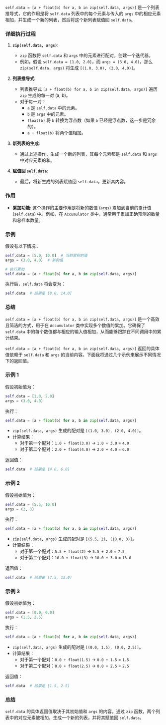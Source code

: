 `self.data = [a + float(b) for a, b in zip(self.data, args)]` 是一个列表推导式，它的作用是将 `self.data` 列表中的每个元素与传入的 `args` 中的相应元素相加，并生成一个新的列表，然后将这个新列表赋值回 `self.data`。

### 详细执行过程

1. **`zip(self.data, args)`**:
   - `zip` 函数将 `self.data` 和 `args` 中的元素进行配对，创建一个迭代器。
   - 例如，假设 `self.data = [1.0, 2.0]`，而 `args = (3.0, 4.0)`，那么 `zip(self.data, args)` 将生成 `[(1.0, 3.0), (2.0, 4.0)]`。

2. **列表推导式**:
   - 列表推导式 `[a + float(b) for a, b in zip(self.data, args)]` 遍历 `zip` 生成的每一对 (a, b)。
   - 对于每一对：
     - `a` 是 `self.data` 中的元素。
     - `b` 是 `args` 中的元素。
     - `float(b)` 将 `b` 转换为浮点数（如果 `b` 已经是浮点数，这一步是冗余的）。
     - `a + float(b)` 将两个值相加。

3. **新列表的生成**:
   - 通过上述操作，生成一个新的列表，其每个元素都是 `self.data` 和 `args` 中对应元素的和。

4. **赋值回 `self.data`**:
   - 最后，将新生成的列表赋值回 `self.data`，更新其内容。

### 作用

- **累加功能**: 这个操作的主要作用是将新的数值 (`args`) 累加到当前的累计值 (`self.data`) 中。例如，在 `Accumulator` 类中，通常用于累加正确预测的数量和总样本数量。

### 示例

假设有以下情况：

```python
self.data = [5.0, 10.0]  # 当前累积的值
args = (3.0, 4.0)  # 新的值

# 执行累加
self.data = [a + float(b) for a, b in zip(self.data, args)]
```

执行后，`self.data` 将会变为：

```python
self.data  # 结果是 [8.0, 14.0]
```

### 总结

`self.data = [a + float(b) for a, b in zip(self.data, args)]` 是一个高效且简洁的方式，用于在 `Accumulator` 类中实现多个数值的累加。它确保了 `self.data` 中的每个数值都与相应的输入值相加，从而能够跟踪在不同调用中的累计结果。



`self.data = [a + float(b) for a, b in zip(self.data, args)]` 返回的具体值依赖于 `self.data` 和 `args` 的当前内容。下面我将通过几个示例来展示不同情况下的返回值。

### 示例 1

假设初始值为：

```python
self.data = [1.0, 2.0]
args = (3.0, 4.0)
```

执行：

```python
self.data = [a + float(b) for a, b in zip(self.data, args)]
```

- `zip(self.data, args)` 生成的配对是 `[(1.0, 3.0), (2.0, 4.0)]`。
- 计算结果：
  - 对于第一个配对：`1.0 + float(3.0)` → `1.0 + 3.0` = `4.0`
  - 对于第二个配对：`2.0 + float(4.0)` → `2.0 + 4.0` = `6.0`
  
返回值：

```python
self.data  # 结果是 [4.0, 6.0]
```

### 示例 2

假设初始值为：

```python
self.data = [5.5, 10.0]
args = (2, 3)
```

执行：

```python
self.data = [a + float(b) for a, b in zip(self.data, args)]
```

- `zip(self.data, args)` 生成的配对是 `[(5.5, 2), (10.0, 3)]`。
- 计算结果：
  - 对于第一个配对：`5.5 + float(2)` → `5.5 + 2.0` = `7.5`
  - 对于第二个配对：`10.0 + float(3)` → `10.0 + 3.0` = `13.0`
  
返回值：

```python
self.data  # 结果是 [7.5, 13.0]
```

### 示例 3

假设初始值为：

```python
self.data = [0.0, 0.0]
args = (1.5, 2.5)
```

执行：

```python
self.data = [a + float(b) for a, b in zip(self.data, args)]
```

- `zip(self.data, args)` 生成的配对是 `[(0.0, 1.5), (0.0, 2.5)]`。
- 计算结果：
  - 对于第一个配对：`0.0 + float(1.5)` → `0.0 + 1.5` = `1.5`
  - 对于第二个配对：`0.0 + float(2.5)` → `0.0 + 2.5` = `2.5`
  
返回值：

```python
self.data  # 结果是 [1.5, 2.5]
```

### 总结

`self.data` 的具体返回值取决于其初始值和 `args` 的内容。通过 `zip` 函数，两个列表中的对应元素被相加，生成一个新的列表，并将其赋值回 `self.data`。
